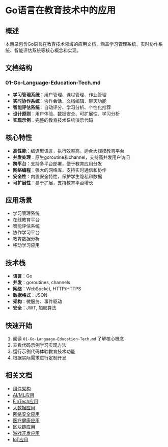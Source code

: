 # Go语言在教育技术中的应用

## 概述

本目录包含Go语言在教育技术领域的应用文档，涵盖学习管理系统、实时协作系统、智能评估系统等核心概念和实现。

## 文档结构

### 01-Go-Language-Education-Tech.md

- **学习管理系统**：用户管理、课程管理、作业管理
- **实时协作系统**：协作会话、文档编辑、聊天功能
- **智能评估系统**：自动评分、学习分析、个性化推荐
- **设计原则**：用户体验、数据安全、可扩展性、学习分析
- **实现示例**：完整的教育技术系统演示代码

## 核心特性

- **高性能**：编译型语言，执行效率高，适合大规模教育平台
- **并发处理**：原生goroutine和channel，支持高并发用户访问
- **跨平台**：支持多平台部署，便于教育应用分发
- **网络编程**：强大的网络库，支持实时通信和协作
- **安全性**：内置安全特性，保护学生隐私和数据
- **可扩展性**：易于扩展，支持教育平台增长

## 应用场景

- 学习管理系统
- 在线教育平台
- 智能评估系统
- 协作学习平台
- 教育数据分析
- 移动学习应用

## 技术栈

- **语言**：Go
- **并发**：goroutines, channels
- **网络**：WebSocket, HTTP/HTTPS
- **数据格式**：JSON
- **架构**：微服务、事件驱动
- **安全**：JWT, 加密算法

## 快速开始

1. 阅读 `01-Go-Language-Education-Tech.md` 了解核心概念
2. 查看代码示例学习实现方法
3. 运行示例代码体验教育技术功能
4. 根据实际需求进行定制开发

## 相关文档

- [组件架构](../组件架构/)
- [AI/ML应用](../04-AI-ML/Go语言/)
- [FinTech应用](../06-FinTech/Go语言/)
- [大数据应用](../07-Big-Data/Go语言/)
- [网络安全应用](../08-Cybersecurity/Go语言/)
- [医疗健康应用](../09-Healthcare/Go语言/)
- [区块链应用](../05-Blockchain-Web3/Go语言/)
- [游戏开发应用](../02-Game-Development/Go语言/)
- [IoT应用](../03-IoT/Go语言/)
